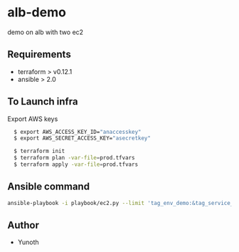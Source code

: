 # alb-demo
demo on alb with two ec2

## Requirements

* terraform > v0.12.1
* ansible > 2.0

## To Launch infra

Export AWS keys

```bash
  $ export AWS_ACCESS_KEY_ID="anaccesskey"
  $ export AWS_SECRET_ACCESS_KEY="asecretkey"

  $ terraform init
  $ terraform plan -var-file=prod.tfvars
  $ terraform apply -var-file=prod.tfvars

```
## Ansible command
```bash
ansible-playbook -i playbook/ec2.py --limit 'tag_env_demo:&tag_service_apache' -u centos --key-file=/tmp/demo.pem playbook/apache.yml -e 'apache_state=started'
```

## Author
- Yunoth
